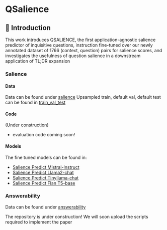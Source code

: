 # QSalience

## :star2: Introduction
This work introduces QSALIENCE, the first application-agnostic salience predictor of inquisitive questions, instruction fine-tuned over our newly annotated dataset of 1766 (context, question) pairs for salience scores, and investigates the usefulness of question salience in a downstream application of TL;DR expansion


### Salience

#### Data
Data can be found under [salience](./data/salience)
Upsampled train, default val, default test can be found in [train_val_test](./data/train_val_test)

#### Code
(Under construction)
- evaluation code coming soon!

#### Models
The fine tuned models can be found in:
- [Salience Predict Mistral-Instruct](https://huggingface.co/lingchensanwen/mistral-ins-generation-best-balanced)
- [Salience Predict Llama2-chat](https://huggingface.co/lingchensanwen/llama2-chat-generation-best-balanced)
- [Salience Predict Tinyllama-chat](https://huggingface.co/lingchensanwen/tiny-llama-generation-best-balanced)
- [Salience Predict Flan T5-base](https://huggingface.co/lingchensanwen/t5_model_1st)


### Answerability
Data can be found under [answerability](./data/answerability)



The repository is under construction! We will soon upload the scripts required to implement the paper
